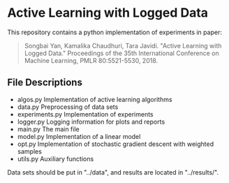 # Active Learning with Logged Data
This repository contains a python implementation of experiments in paper:
> Songbai Yan, Kamalika Chaudhuri, Tara Javidi. "Active Learning with Logged Data." Proceedings of the 35th International Conference on Machine Learning, PMLR 80:5521-5530, 2018. 

## File Descriptions
- algos.py  Implementation of active learning algorithms
- data.py   Preprocessing of data sets
- experiments.py    Implementation of experiments
- logger.py	Logging information for plots and reports
- main.py   The main file
- model.py  Implementation of a linear model
- opt.py    Implementation of stochastic gradient descent with weighted samples
- utils.py  Auxiliary functions

Data sets should be put in "../data", and results are located in "../results/".
